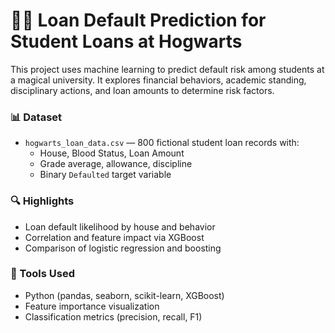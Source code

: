 # 🧙‍♂️ Loan Default Prediction for Student Loans at Hogwarts

This project uses machine learning to predict default risk among students at a magical university. It explores financial behaviors, academic standing, disciplinary actions, and loan amounts to determine risk factors.

### 📊 Dataset

- `hogwarts_loan_data.csv` — 800 fictional student loan records with:
  - House, Blood Status, Loan Amount
  - Grade average, allowance, discipline
  - Binary `Defaulted` target variable

### 🔍 Highlights

- Loan default likelihood by house and behavior
- Correlation and feature impact via XGBoost
- Comparison of logistic regression and boosting

### 🔧 Tools Used

- Python (pandas, seaborn, scikit-learn, XGBoost)
- Feature importance visualization
- Classification metrics (precision, recall, F1)
